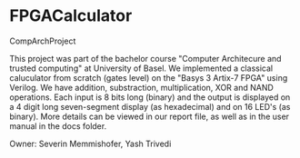 # FPGACalculator
CompArchProject

This project was part of the bachelor course "Computer Architecure and trusted computing" at University of Basel. 
We implemented a classical caluculator from scratch (gates level) on the "Basys 3 Artix-7 FPGA" using Verilog. We have addition, substraction, multiplication, XOR and NAND operations.
Each input is 8 bits long (binary) and the output is displayed on a 4 digit long seven-segment display (as hexadecimal) and on 16 LED's (as binary).
More details can be viewed in our report file, as well as in the user manual in the docs folder.

Owner: Severin Memmishofer, Yash Trivedi
